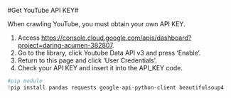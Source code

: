 #Get YouTube API KEY#

When crawling YouTube, you must obtain your own API KEY.
1. Access https://console.cloud.google.com/apis/dashboard?project=daring-acumen-382807.
2. Go to the library, click Youtube Data API v3 and press ‘Enable’.
3. Return to this page and click ‘User Credentials’.
4. Check your API KEY and insert it into the API_KEY code.



```python
#pip module
!pip install pandas requests google-api-python-client beautifulsoup4
```
